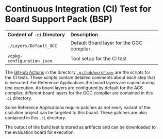 # Continuous Integration (CI) Test for Board Support Pack (BSP)

Content of `.ci` Directory   | Description
:----------------------------|:-----------------
`./Layers/Default_GCC`       | Default Board layer for the GCC compiler.
`vcpkg-configuration.json`   | Tool setup for the CI test

The [GitHub Actions](https://github.com/Open-CMSIS-Pack/STM32L073Z-EVAL_BSP/tree/main/README.md#github-actions) in the directory [`.github/workflows`](https://github.com/Open-CMSIS-Pack/STM32L073Z-EVAL_BSP/tree/main/.github/workflows) are the scripts for the CI tests. These scripts contain detailed comments about each step that is executed.
For Reference Applications the board layers are copied during test execution. As board layers are configured by default for the AC6 compiler, different board layers for the GCC compiler are contained in this `.ci` directory.

Some Reference Applications require patches as not every variant of the csolution project can be targeted to this board. These patches are also contained in this `.ci` directory.

The output of the build test is stored as artifacts and can be downloaded to the evaluation board for execution.
